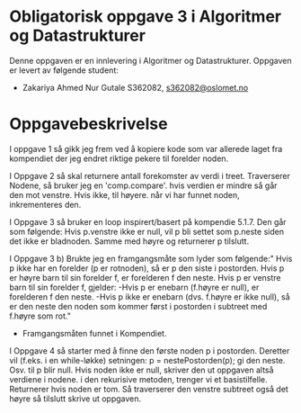 # Obligatorisk oppgave 3 i Algoritmer og Datastrukturer

Denne oppgaven er en innlevering i Algoritmer og Datastrukturer. 
Oppgaven er levert av følgende student:
* Zakariya Ahmed Nur Gutale S362082, s362082@oslomet.no


# Oppgavebeskrivelse

I oppgave 1 så gikk jeg frem ved å kopiere kode som var allerede laget fra kompendiet der jeg endret riktige pekere til forelder noden.

I Oppgave 2 så skal returnere antall forekomster av verdi i treet. Traverserer Nodene, så bruker jeg en 'comp.compare'. hvis verdien er mindre så går den mot venstre. Hvis ikke, til høyere. når vi har funnet noden, inkrementeres den.

I Oppgave 3 så bruker en loop inspirert/basert på kompendie 5.1.7. Den går som følgende: Hvis p.venstre ikke er null, vil p bli settet som p.neste siden det ikke er bladnoden. Samme med høyre og returnerer p tilslutt.

I Oppgave 3 b) Brukte jeg en framgangsmåte som lyder som følgende:" Hvis p ikke har en forelder (p er rotnoden), så er p den siste i postorden.
Hvis p er høyre barn til sin forelder f, er forelderen f den neste.
Hvis p er venstre barn til sin forelder f, gjelder:
     -Hvis p er enebarn (f.høyre er null), er forelderen f den neste.
     -Hvis p ikke er enebarn (dvs. f.høyre er ikke null), så er den neste den noden som kommer først i postorden i subtreet med f.høyre som rot."

- Framgangsmåten funnet i Kompendiet.

I Oppgave 4 så starter med å finne den første noden p i postorden. Deretter vil (f.eks. i en while-løkke) setningen: p = nestePostorden(p); gi den neste. Osv. til p blir null. Hvis noden ikke er null, skriver den ut oppgaven altså verdiene i nodene. i den rekurisive metoden, trenger vi et basistilfelle. Returnerer hvis noden er tom. Så traverserer den venstre subtreet også det høyre så tilslutt skrive ut oppgaven.

